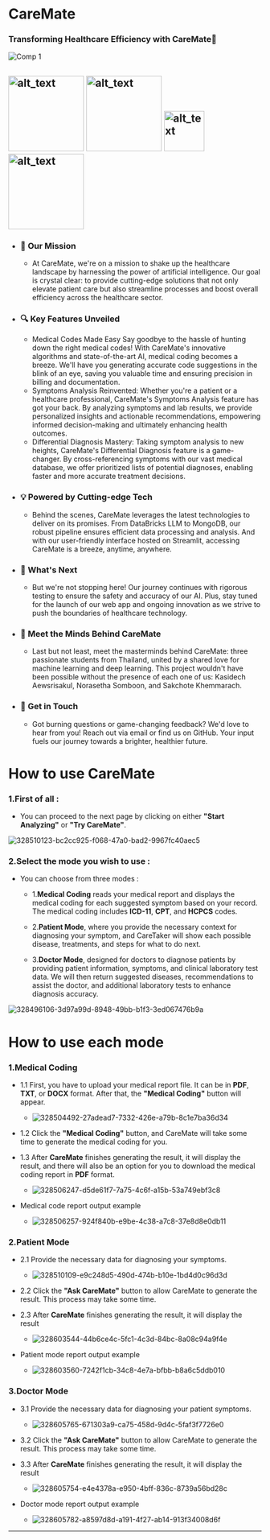 # CareMate
### <p><strong>Transforming Healthcare Efficiency with CareMate🚀</strong><br>

![Comp 1](https://github.com/34RTHY/PrettifiedCareMate/assets/54650326/3b8c8cc1-73df-446b-971b-7dc992b1e533)

[<img alt="alt_text" width="150px" src="https://streamlit.io/images/brand/streamlit-logo-secondary-lightmark-lighttext.png" />](https://caremate.streamlit.app/)
[<img alt="alt_text" width="150px" src="https://d2dmyh35ffsxbl.cloudfront.net/assets/reimagine2/devpost-logo-25d0005ec83e3b9ef6fce93235bb6d642d7c828f31758ebdb5b7ee87de7d45c3.svg" />](https://arctic-streamlit-hackathon.devpost.com/?ref_content=featured&ref_feature=challenge&ref_medium=portfolio)
[<img alt="alt_text" width="80px" src="https://upload.wikimedia.org/wikipedia/commons/thumb/e/e1/Logo_of_YouTube_%282015-2017%29.svg/640px-Logo_of_YouTube_%282015-2017%29.svg.png" />](https://youtu.be/vRU3zkEcIwY)
[<img alt="alt_text" width="150px" src="https://upload.wikimedia.org/wikipedia/commons/thumb/f/ff/Snowflake_Logo.svg/2560px-Snowflake_Logo.svg.png" />](https://www.snowflake.com/en/)
---
* ### <p><strong>🎯 Our Mission</strong><br>
    * At CareMate, we're on a mission to shake up the healthcare landscape by harnessing the power of artificial intelligence. Our goal is crystal clear: to provide cutting-edge solutions that not only elevate patient care but also streamline processes and boost overall efficiency across the healthcare sector.

* ### <p><strong>🔍 Key Features Unveiled</strong><br>
   * Medical Codes Made Easy
Say goodbye to the hassle of hunting down the right medical codes! With CareMate's innovative algorithms and state-of-the-art AI, medical coding becomes a breeze. We'll have you generating accurate code suggestions in the blink of an eye, saving you valuable time and ensuring precision in billing and documentation.
   * Symptoms Analysis Reinvented:
Whether you're a patient or a healthcare professional, CareMate's Symptoms Analysis feature has got your back. By analyzing symptoms and lab results, we provide personalized insights and actionable recommendations, empowering informed decision-making and ultimately enhancing health outcomes.
   * Differential Diagnosis Mastery:
Taking symptom analysis to new heights, CareMate's Differential Diagnosis feature is a game-changer. By cross-referencing symptoms with our vast medical database, we offer prioritized lists of potential diagnoses, enabling faster and more accurate treatment decisions.

* ### <p><strong>💡 Powered by Cutting-edge Tech</strong><br>
    * Behind the scenes, CareMate leverages the latest technologies to deliver on its promises. From DataBricks LLM to MongoDB, our robust pipeline ensures efficient data processing and analysis. And with our user-friendly interface hosted on Streamlit, accessing CareMate is a breeze, anytime, anywhere.

* ### <p><strong>🚀 What's Next</strong><br>
    * But we're not stopping here! Our journey continues with rigorous testing to ensure the safety and accuracy of our AI. Plus, stay tuned for the launch of our web app and ongoing innovation as we strive to push the boundaries of healthcare technology.

* ### <p><strong>👥 Meet the Minds Behind CareMate</strong><br>
    * Last but not least, meet the masterminds behind CareMate: three passionate students from Thailand, united by a shared love for machine learning and deep learning. This project wouldn't have been possible without the presence of each one of us: Kasidech Aewsrisakul, Norasetha Somboon, and Sakchote Khemmarach.

* ### <p><strong>📧 Get in Touch</strong><br>
    * Got burning questions or game-changing feedback? We'd love to hear from you! Reach out via email or find us on GitHub. Your input fuels our journey towards a brighter, healthier future.

# How to use CareMate
### **1**.First of all :
* You can proceed to the next page by clicking on either <strong>"Start Analyzing"</strong> or <strong>"Try CareMate"</strong>.

![328510123-bc2cc925-f068-47a0-bad2-9967fc40aec5](https://github.com/34RTHY/PrettifiedCareMate/assets/54650326/022183a3-dfea-4cdc-9b06-94c509d8e4bb)

### **2**.Select the mode you wish to use :
* You can choose from three modes :
    * 1.<strong>Medical Coding</strong> reads your medical report and displays the medical coding for each suggested symptom based on your record. The medical coding includes <strong>ICD-11</strong>, <strong>CPT</strong>, and <strong>HCPCS</strong> codes.

    * 2.<strong>Patient Mode</strong>, where you provide the necessary context for diagnosing your symptom, and CareTaker will show each possible disease, treatments, and steps for what to do next.

    * 3.<strong>Doctor Mode</strong>, designed for doctors to diagnose patients by providing patient information, symptoms, and clinical laboratory test data. We will then return suggested diseases, recommendations to assist the doctor, and additional laboratory tests to enhance diagnosis accuracy.

![328496106-3d97a99d-8948-49bb-b1f3-3ed067476b9a](https://github.com/34RTHY/PrettifiedCareMate/assets/54650326/9f946715-4c29-4638-a23d-41dbaf79dc05)

# How to use each mode
### 1.Medical Coding
* 1.1 First, you have to upload your medical report file. It can be in <strong>PDF</strong>, <strong>TXT</strong>, or <strong>DOCX</strong> format. After that, the <strong>"Medical Coding"</strong> button will appear.
    * ![328504492-27adead7-7332-426e-a79b-8c1e7ba36d34](https://github.com/34RTHY/PrettifiedCareMate/assets/54650326/4cdce750-4b08-4662-a395-5d5c75472bd2)

* 1.2 Click the <strong>"Medical Coding"</strong> button, and CareMate will take some time to generate the medical coding for you.


* 1.3 After <strong>CareMate</strong> finishes generating the result, it will display the result, and there will also be an option for you to download the medical coding report in <strong>PDF</strong> format.
    * ![328506247-d5de61f7-7a75-4c6f-a15b-53a749ebf3c8](https://github.com/34RTHY/PrettifiedCareMate/assets/54650326/91ee6394-0568-4784-a259-1f6bd7a1ad92)

* Medical code report output example
    * ![328506257-924f840b-e9be-4c38-a7c8-37e8d8e0db11](https://github.com/34RTHY/PrettifiedCareMate/assets/54650326/a2e945a3-8c91-4aa0-a792-765bd80e3eb2)

### 2.Patient Mode
* 2.1 Provide the necessary data for diagnosing your symptoms. 
    * ![328510109-e9c248d5-490d-474b-b10e-1bd4d0c96d3d](https://github.com/34RTHY/PrettifiedCareMate/assets/54650326/d44b8d48-5f58-4a5b-bd68-38bf12e30545)

* 2.2 Click the <strong>"Ask CareMate"</strong> button to allow CareMate to generate the result. This process may take some time.

* 2.3 After <strong>CareMate</strong> finishes generating the result, it will display the result
    * ![328603544-44b6ce4c-5fc1-4c3d-84bc-8a08c94a9f4e](https://github.com/34RTHY/PrettifiedCareMate/assets/54650326/210184b4-74a7-4f6e-bf8f-48f255a92dde)

* Patient mode report output example
    * ![328603560-7242f1cb-34c8-4e7a-bfbb-b8a6c5ddb010](https://github.com/34RTHY/PrettifiedCareMate/assets/54650326/31249762-ee97-4106-a7f0-f8924956d89b)

### 3.Doctor Mode
* 3.1 Provide the necessary data for diagnosing your patient symptoms.
    * ![328605765-671303a9-ca75-458d-9d4c-5faf3f7726e0](https://github.com/34RTHY/PrettifiedCareMate/assets/54650326/43f6a0dd-8790-4742-a8e8-888f0ab52886)

* 3.2 Click the <strong>"Ask CareMate"</strong> button to allow CareMate to generate the result. This process may take some time.
 
* 3.3 After <strong>CareMate</strong> finishes generating the result, it will display the result
   * ![328605754-e4e4378a-e950-4bff-836c-8739a56bd28c](https://github.com/34RTHY/PrettifiedCareMate/assets/54650326/ae4857bb-258a-41f6-932b-fe5cd13b40ca)

* Doctor mode report output example
    * ![328605782-a8597d8d-a191-4f27-ab14-913f34008d6f](https://github.com/34RTHY/PrettifiedCareMate/assets/54650326/6374be55-d774-419b-825b-c5a845e6506a)

---
